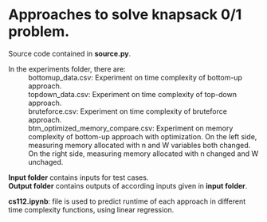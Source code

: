 # Approaches to solve knapsack 0/1 problem. </br>

Source code contained in **source.py**.</br>

<dl>
  <dt>In the experiments folder, there are:</dt>
  <dd>bottomup_data.csv: Experiment on time complexity of bottom-up approach.</dd>
  <dd>topdown_data.csv: Experiment on time complexity of top-down approach.</dd>
  <dd>bruteforce.csv: Experiment on time complexity of bruteforce approach.</dd>
  <dd>btm_optimized_memory_compare.csv: Experiment on memory complexity of bottom-up approach with optimization. 
    On the left side, measuring memory allocated with n and W variables both changed. 
    On the right side, measuring memory allocated with n changed and W unchaged.</dd>
</dl>

**Input folder** contains inputs for test cases.</br>
**Output folder** contains outputs of according inputs given in **input folder**.</br>

**cs112.ipynb**: file is used to predict runtime of each approach in different time complexity functions, using linear regression.

    
